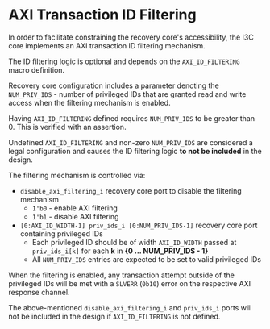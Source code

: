 # AXI Transaction ID Filtering

In order to facilitate constraining the recovery core's accessibility, the I3C core implements an AXI transaction ID filtering mechanism.

The ID filtering logic is optional and depends on the `AXI_ID_FILTERING` macro definition.

Recovery core configuration includes a parameter denoting the `NUM_PRIV_IDS` - number of privileged IDs that are granted read and write access when the filtering mechanism is enabled.

Having `AXI_ID_FILTERING` defined requires `NUM_PRIV_IDS` to be greater than 0. This is verified with an assertion.

Undefined `AXI_ID_FILTERING` and non-zero `NUM_PRIV_IDS` are considered a legal configuration and causes the ID filtering logic **to not be included** in the design.

The filtering mechanism is controlled via:

* `disable_axi_filtering_i` recovery core port to disable the filtering mechanism
   * `1'b0` - enable AXI filtering
   * `1'b1` - disable AXI filtering
* `[0:AXI_ID_WIDTH-1] priv_ids_i [0:NUM_PRIV_IDS-1]` recovery core port containing privileged IDs
   * Each privileged ID should be of width `AXI_ID_WIDTH` passed at `priv_ids_i[k]` for each **k** in **{0 … NUM_PRIV_IDS - 1}**
   * All `NUM_PRIV_IDS` entries are expected to be set to valid privileged IDs

When the filtering is enabled, any transaction attempt outside of the privileged IDs will be met with a `SLVERR` (`0b10`) error on the respective AXI response channel.

The above-mentioned `disable_axi_filtering_i` and `priv_ids_i` ports will not be included in the design if `AXI_ID_FILTERING` is not defined.

